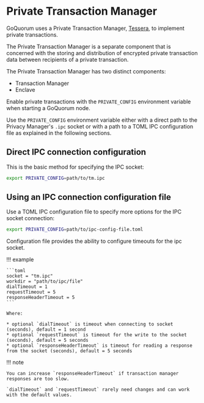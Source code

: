 # Private Transaction Manager

GoQuorum uses a Private Transaction Manager, [Tessera](https://docs.tessera.consensys.net), to implement
private transactions.

The Private Transaction Manager is a separate component that is concerned with the storing and distribution
of encrypted private transaction data between recipients of a private transaction.

The Private Transaction Manager has two distinct components:

* Transaction Manager
* Enclave

Enable private transactions with the `PRIVATE_CONFIG` environment variable when starting a GoQuorum
node.

Use the `PRIVATE_CONFIG` environment variable either with a direct path to the Privacy Manager's `.ipc` socket
or with a path to a TOML IPC configuration file as explained in the following sections.

## Direct IPC connection configuration

This is the basic method for specifying the IPC socket:

```bash
export PRIVATE_CONFIG=path/to/tm.ipc
```

## Using an IPC connection configuration file

Use a TOML IPC configuration file to specify more options for the IPC socket connection:

```bash
export PRIVATE_CONFIG=path/to/ipc-config-file.toml
```

Configuration file provides the ability to configure timeouts for the ipc socket.

!!! example

    ```toml
    socket = "tm.ipc"
    workdir = "path/to/ipc/file"
    dialTimeout = 1
    requestTimeout = 5
    responseHeaderTimeout = 5
    ```

    Where:

    * optional `dialTimeout` is timeout when connecting to socket (seconds), default = 1 second
    * optional `requestTimeout` is timeout for the write to the socket (seconds), default = 5 seconds
    * optional `responseHeaderTimeout` is timeout for reading a response from the socket (seconds), default = 5 seconds


!!! note

    You can increase `responseHeaderTimeout` if transaction manager responses are too slow.

    `dialTimeout` and `requestTimeout` rarely need changes and can work with the default values.
